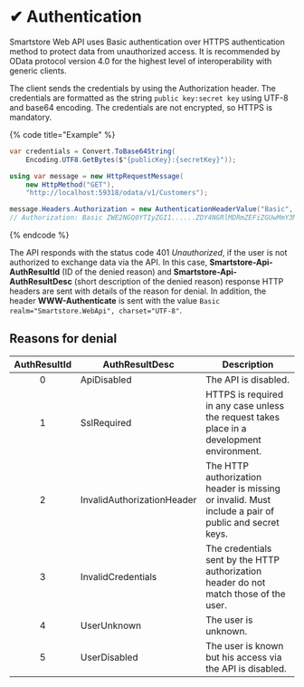 # ✔ Authentication

Smartstore Web API uses Basic authentication over HTTPS authentication method to protect data from unauthorized access. It is recommended by OData protocol version 4.0 for the highest level of interoperability with generic clients.

The client sends the credentials by using the Authorization header. The credentials are formatted as the string `public key:secret key` using UTF-8 and base64 encoding. The credentials are not encrypted, so HTTPS is mandatory.

{% code title="Example" %}
```csharp
var credentials = Convert.ToBase64String(
    Encoding.UTF8.GetBytes($"{publicKey}:{secretKey}"));

using var message = new HttpRequestMessage(
    new HttpMethod("GET"),
    "http://localhost:59318/odata/v1/Customers");

message.Headers.Authorization = new AuthenticationHeaderValue("Basic", credentials);
// Authorization: Basic ZWE2NGQ0YTIyZGI1......ZDY4NGRlMDRmZEFiZGUwMmY3MTg=
```
{% endcode %}

The API responds with the status code 401 _Unauthorized_, if the user is not authorized to exchange data via the API. In this case, **Smartstore-Api-AuthResultId** (ID of the denied reason) and **Smartstore-Api-AuthResultDesc** (short description of the denied reason) response HTTP headers are sent with details of the reason for denial. In addition, the header **WWW-Authenticate** is sent with the value `Basic realm="Smartstore.WebApi", charset="UTF-8"`.

## Reasons for denial

| AuthResultId | AuthResultDesc             | Description                                                                                         |
| :----------: | -------------------------- | --------------------------------------------------------------------------------------------------- |
|       0      | ApiDisabled                | The API is disabled.                                                                                |
|       1      | SslRequired                | HTTPS is required in any case unless the request takes place in a development environment.          |
|       2      | InvalidAuthorizationHeader | The HTTP authorization header is missing or invalid. Must include a pair of public and secret keys. |
|       3      | InvalidCredentials         | The credentials sent by the HTTP authorization header do not match those of the user.               |
|       4      | UserUnknown                | The user is unknown.                                                                                |
|       5      | UserDisabled               | The user is known but his access via the API is disabled.                                           |
